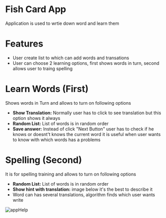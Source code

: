 # Fish Card App
Application is used to wrtie down word and learn them


# Features
- User create list to which can add words and transations
- User can choose 2 learning options, first shows words in turn, second allows user to traing spelling

# Learn Words (First)
Shows words in Turn and allows to turn on following options
- **Show Translation:** Normally user has to click to see translation but this option shows it always
- **Random List:** List of words is in random order
- **Save answer:** Instead of click "Next Button" user has to check if he knows or doesnt't knows the current word 
it is useful when user wants to know with which words has a problems

# Spelling (Second)
It is for spelling training and allows to turn on following options
- **Random List:** List of words is in random order
- **Show hint with translation:** image below it's the best to describe it 
- Word can has several translations, algorithm finds which user wants write 

![appHelp](https://user-images.githubusercontent.com/64414992/109427890-baece300-79f4-11eb-978c-525b466495e3.png)






 


  

